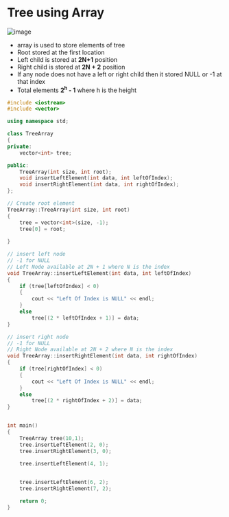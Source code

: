 # Tree using Array

![image](https://github.com/smitesht/datastructures/assets/52151346/9d5e6499-3cbe-4fcb-9d90-4ef0a776c8b2)

- array is used to store elements of tree
- Root stored at the first location
- Left child is stored at **2N+1** position
- Right child is stored at **2N + 2** position
- If any node does not have a left or right child then it stored NULL or -1 at that index
- Total elements **2<sup>h</sup> - 1** where h is the height

```c++
#include <iostream>
#include <vector>

using namespace std;

class TreeArray
{
private:
    vector<int> tree;

public:
    TreeArray(int size, int root);
    void insertLeftElement(int data, int leftOfIndex);
    void insertRightElement(int data, int rightOfIndex);
};

// Create root element
TreeArray::TreeArray(int size, int root)
{
    tree = vector<int>(size, -1);
    tree[0] = root;
    
}

// insert left node
// -1 for NULL
// Left Node available at 2N + 1 where N is the index
void TreeArray::insertLeftElement(int data, int leftOfIndex)
{
    if (tree[leftOfIndex] < 0)
    {
        cout << "Left Of Index is NULL" << endl;
    }
    else
        tree[(2 * leftOfIndex + 1)] = data;
}

// insert right node
// -1 for NULL
// Right Node available at 2N + 2 where N is the index
void TreeArray::insertRightElement(int data, int rightOfIndex)
{
    if (tree[rightOfIndex] < 0)
    {
        cout << "Left Of Index is NULL" << endl;
    }
    else
        tree[(2 * rightOfIndex + 2)] = data;
}


int main()
{
    TreeArray tree(10,1);
    tree.insertLeftElement(2, 0);
    tree.insertRightElement(3, 0);

    tree.insertLeftElement(4, 1);
    

    tree.insertLeftElement(6, 2);
    tree.insertRightElement(7, 2);

    return 0;   
}
```
